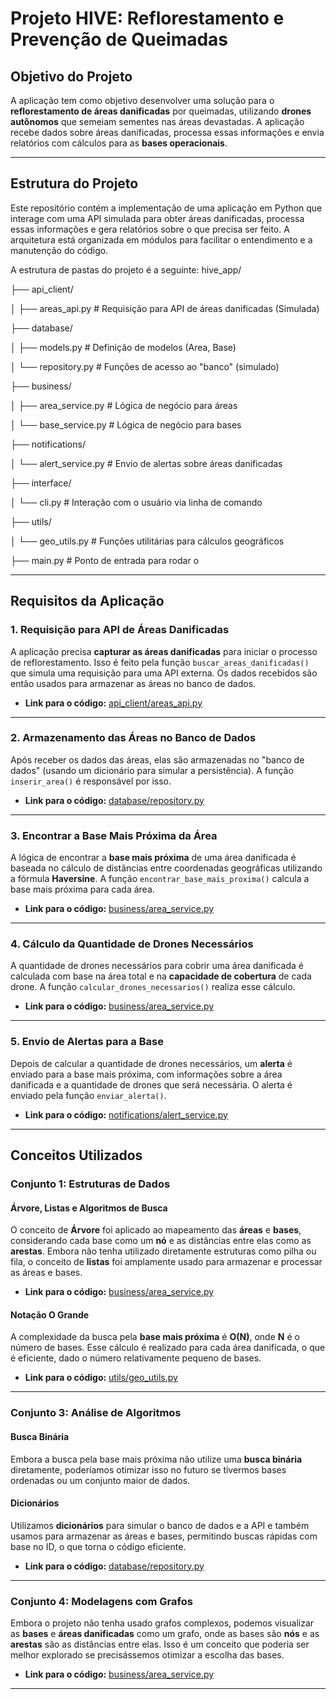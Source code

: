 # Projeto HIVE: Reflorestamento e Prevenção de Queimadas

## Objetivo do Projeto

A aplicação tem como objetivo desenvolver uma solução para o **reflorestamento de áreas danificadas** por queimadas, utilizando **drones autônomos** que semeiam sementes nas áreas devastadas. A aplicação recebe dados sobre áreas danificadas, processa essas informações e envia relatórios com cálculos para as **bases operacionais**.

---

## Estrutura do Projeto

Este repositório contém a implementação de uma aplicação em Python que interage com uma API simulada para obter áreas danificadas, processa essas informações e gera relatórios sobre o que precisa ser feito. A arquitetura está organizada em módulos para facilitar o entendimento e a manutenção do código.

A estrutura de pastas do projeto é a seguinte:
hive_app/

├── api_client/

│ ├── areas_api.py # Requisição para API de áreas danificadas (Simulada)

├── database/

│ ├── models.py # Definição de modelos (Area, Base)

│ └── repository.py # Funções de acesso ao "banco" (simulado)

├── business/

│ ├── area_service.py # Lógica de negócio para áreas

│ └── base_service.py # Lógica de negócio para bases

├── notifications/

│ └── alert_service.py # Envio de alertas sobre áreas danificadas

├── interface/

│ └── cli.py # Interação com o usuário via linha de comando

├── utils/

│ └── geo_utils.py # Funções utilitárias para cálculos geográficos

├── main.py # Ponto de entrada para rodar o 

---

## Requisitos da Aplicação

### 1. **Requisição para API de Áreas Danificadas**

A aplicação precisa **capturar as áreas danificadas** para iniciar o processo de reflorestamento. Isso é feito pela função `buscar_areas_danificadas()` que simula uma requisição para uma API externa. Os dados recebidos são então usados para armazenar as áreas no banco de dados.

- **Link para o código:** [api_client/areas_api.py](./hive_app/api_client/areas_api.py)

---

### 2. **Armazenamento das Áreas no Banco de Dados**

Após receber os dados das áreas, elas são armazenadas no "banco de dados" (usando um dicionário para simular a persistência). A função `inserir_area()` é responsável por isso.

- **Link para o código:** [database/repository.py](./hive_app/database/repository.py)

---

### 3. **Encontrar a Base Mais Próxima da Área**

A lógica de encontrar a **base mais próxima** de uma área danificada é baseada no cálculo de distâncias entre coordenadas geográficas utilizando a fórmula **Haversine**. A função `encontrar_base_mais_proxima()` calcula a base mais próxima para cada área.

- **Link para o código:** [business/area_service.py](./hive_app/business/area_service.py)

---

### 4. **Cálculo da Quantidade de Drones Necessários**

A quantidade de drones necessários para cobrir uma área danificada é calculada com base na área total e na **capacidade de cobertura** de cada drone. A função `calcular_drones_necessarios()` realiza esse cálculo.

- **Link para o código:** [business/area_service.py](./hive_app/business/area_service.py)

---

### 5. **Envio de Alertas para a Base**

Depois de calcular a quantidade de drones necessários, um **alerta** é enviado para a base mais próxima, com informações sobre a área danificada e a quantidade de drones que será necessária. O alerta é enviado pela função `enviar_alerta()`.

- **Link para o código:** [notifications/alert_service.py](./hive_app/notifications/alert_service.py)

---

## Conceitos Utilizados

### **Conjunto 1: Estruturas de Dados**

#### **Árvore, Listas e Algoritmos de Busca**

O conceito de **Árvore** foi aplicado ao mapeamento das **áreas** e **bases**, considerando cada base como um **nó** e as distâncias entre elas como as **arestas**. Embora não tenha utilizado diretamente estruturas como pilha ou fila, o conceito de **listas** foi amplamente usado para armazenar e processar as áreas e bases.

- **Link para o código:** [business/area_service.py](./hive_app/business/area_service.py)

#### **Notação O Grande**

A complexidade da busca pela **base mais próxima** é **O(N)**, onde **N** é o número de bases. Esse cálculo é realizado para cada área danificada, o que é eficiente, dado o número relativamente pequeno de bases.

- **Link para o código:** [utils/geo_utils.py](./hive_app/utils/geo_utils.py)

---

### **Conjunto 3: Análise de Algoritmos**

#### **Busca Binária**

Embora a busca pela base mais próxima não utilize uma **busca binária** diretamente, poderíamos otimizar isso no futuro se tivermos bases ordenadas ou um conjunto maior de dados.

#### **Dicionários**

Utilizamos **dicionários** para simular o banco de dados e a API e também usamos para armazenar as áreas e bases, permitindo buscas rápidas com base no ID, o que torna o código eficiente.

- **Link para o código:** [database/repository.py](./hive_app/database/repository.py)

---

### **Conjunto 4: Modelagens com Grafos**

Embora o projeto não tenha usado grafos complexos, podemos visualizar as **bases** e **áreas danificadas** como um grafo, onde as bases são **nós** e as **arestas** são as distâncias entre elas. Isso é um conceito que poderia ser melhor explorado se precisássemos otimizar a escolha das bases.

- **Link para o código:** [business/area_service.py](./hive_app/business/area_service.py)

---
